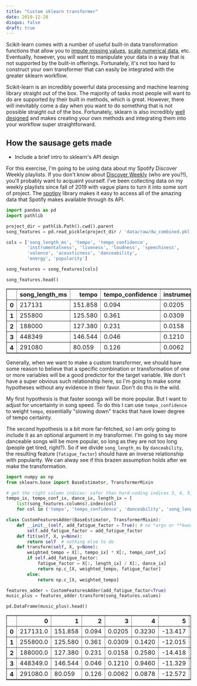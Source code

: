```yaml
---
title: "Custom sklearn transformer"
date: 2019-12-28  
disqus: false
draft: true
---
```

Scikit-learn comes with a number of useful built-in data transformation functions that allow you to [impute missing values](https://scikit-learn.org/stable/modules/classes.html#module-sklearn.impute), [scale numerical data](https://scikit-learn.org/stable/modules/classes.html#module-sklearn.preprocessing), etc. Eventually, however, you will want to manipulate your data in a way that is not supported by the built-in offerings. Fortunately, it's not too hard to construct your own transformer that can easily be integrated with the greater sklearn workflow.

Scikit-learn is an incredibly powerful data processing and machine learning library straight out of the box. 
The majority of tasks most people will want to do are supported by their built in methods, which is great. 
However, there will inevitably come a day when you want to do something that is not possible straight out of the box.
Fortunately, sklearn is also incredibly [well designed](https://arxiv.org/abs/1309.0238) and makes creating your own methods and integrating them into your workflow super straightforward.

## How the sausage gets made

- Include a brief intro to sklearn's API design

For this exercise, I'm going to be using data about my Spotify Discover Weekly playlists. 
If you don't know about [Discover Weekly](https://hackernoon.com/spotifys-discover-weekly-how-machine-learning-finds-your-new-music-19a41ab76efe) (who are you?!), you'll probably want to acquaint yourself. 
I've been collecting data on my weekly playlists since fall of 2019 with vague plans to turn it into some sort of project. 
The [spotipy](https://spotipy.readthedocs.io/en/latest/) library makes it easy to access all of the amazing data that Spotify makes available through its API.


```python
import pandas as pd
import pathlib

project_dir = pathlib.Path().cwd().parent
song_features = pd.read_pickle(project_dir / 'data/raw/dw_combined.pkl')

cols = ['song_length_ms', 'tempo', 'tempo_confidence',
        'instrumentalness', 'liveness', 'loudness', 'speechiness', 
        'valence', 'acousticness', 'danceability', 
        'energy', 'popularity']

song_features = song_features[cols]
```

```python
song_features.head()
```




<div>
<style scoped>
    .dataframe tbody tr th:only-of-type {
        vertical-align: middle;
    }

    .dataframe tbody tr th {
        vertical-align: top;
    }

    .dataframe thead th {
        text-align: right;
    }
</style>
<table border="1" class="dataframe">
  <thead>
    <tr style="text-align: right;">
      <th></th>
      <th>song_length_ms</th>
      <th>tempo</th>
      <th>tempo_confidence</th>
      <th>instrumentalness</th>
      <th>liveness</th>
      <th>loudness</th>
      <th>speechiness</th>
      <th>valence</th>
      <th>acousticness</th>
      <th>danceability</th>
      <th>energy</th>
      <th>popularity</th>
    </tr>
  </thead>
  <tbody>
    <tr>
      <th>0</th>
      <td>217131</td>
      <td>151.858</td>
      <td>0.094</td>
      <td>0.0205</td>
      <td>0.3230</td>
      <td>-13.417</td>
      <td>0.0555</td>
      <td>0.501</td>
      <td>0.976</td>
      <td>0.553</td>
      <td>0.281</td>
      <td>35</td>
    </tr>
    <tr>
      <th>1</th>
      <td>255800</td>
      <td>125.580</td>
      <td>0.361</td>
      <td>0.0309</td>
      <td>0.1420</td>
      <td>-12.015</td>
      <td>0.0306</td>
      <td>0.218</td>
      <td>0.938</td>
      <td>0.421</td>
      <td>0.374</td>
      <td>38</td>
    </tr>
    <tr>
      <th>2</th>
      <td>188000</td>
      <td>127.380</td>
      <td>0.231</td>
      <td>0.0158</td>
      <td>0.2580</td>
      <td>-14.418</td>
      <td>0.0500</td>
      <td>0.296</td>
      <td>0.791</td>
      <td>0.512</td>
      <td>0.205</td>
      <td>28</td>
    </tr>
    <tr>
      <th>3</th>
      <td>448349</td>
      <td>146.544</td>
      <td>0.046</td>
      <td>0.1210</td>
      <td>0.9460</td>
      <td>-11.329</td>
      <td>0.0637</td>
      <td>0.268</td>
      <td>0.902</td>
      <td>0.286</td>
      <td>0.506</td>
      <td>36</td>
    </tr>
    <tr>
      <th>4</th>
      <td>291080</td>
      <td>80.059</td>
      <td>0.126</td>
      <td>0.0062</td>
      <td>0.0878</td>
      <td>-12.572</td>
      <td>0.0316</td>
      <td>0.334</td>
      <td>0.849</td>
      <td>0.491</td>
      <td>0.262</td>
      <td>37</td>
    </tr>
  </tbody>
</table>
</div>



Generally, when we want to make a custom transformer, we should have some reason to believe that a specific combination or transformation of one or more variables will be a good predictor for the target variable. We don't have a super obvious such relationship here, so I'm going to make some hypotheses without any evidence in their favor. Don't do this in the wild. 

My first hypothesis is that faster soongs will be more popular. But I want to adjust for uncertainty in song speed. To do this I can use `tempo_confidence` to weight `tempo`, essentially "slowing down" tracks that have lower degree of tempo certainty.

The second hypothesis is a bit more far-fetched, so I am only going to include it as an optional argument in my transformer. I'm going to say more danceable songs will be more popular, so long as they are not too long (people get tired, right?). So if we divide `song_length_ms` by `danceability`, the resulting feature (`fatigue_factor`) should have an inverse relationship with popularity. We can alway see if this brazen assumption holds after we make the transformation.

```python
import numpy as np
from sklearn.base import BaseEstimator, TransformerMixin

# get the right column indices: safer than hard-coding indices 3, 4, 5, 6
tempo_ix, tempo_conf_ix, dance_ix, length_ix = [
    list(song_features.columns).index(col)
    for col in ('tempo', 'tempo_confidence', 'danceability', 'song_length_ms')]

class CustomFeaturesAdder(BaseEstimator, TransformerMixin):
    def __init__(self, add_fatigue_factor = True): # no *args or **kwargs
        self.add_fatigue_factor = add_fatigue_factor
    def fit(self, X, y=None):
        return self  # nothing else to do
    def transform(self, X, y=None):
        weighted_tempo = X[:, tempo_ix] * X[:, tempo_conf_ix]
        if self.add_fatigue_factor:
            fatigue_factor = X[:, length_ix] / X[:, dance_ix]
            return np.c_[X, weighted_tempo, fatigue_factor]
        else:
            return np.c_[X, weighted_tempo]

features_adder = CustomFeaturesAdder(add_fatigue_factor=True)
music_plus = features_adder.transform(song_features.values)
```

```python
pd.DataFrame(music_plus).head()
```




<div>
<style scoped>
    .dataframe tbody tr th:only-of-type {
        vertical-align: middle;
    }

    .dataframe tbody tr th {
        vertical-align: top;
    }

    .dataframe thead th {
        text-align: right;
    }
</style>
<table border="1" class="dataframe">
  <thead>
    <tr style="text-align: right;">
      <th></th>
      <th>0</th>
      <th>1</th>
      <th>2</th>
      <th>3</th>
      <th>4</th>
      <th>5</th>
      <th>6</th>
      <th>7</th>
      <th>8</th>
      <th>9</th>
      <th>10</th>
      <th>11</th>
      <th>12</th>
      <th>13</th>
    </tr>
  </thead>
  <tbody>
    <tr>
      <th>0</th>
      <td>217131.0</td>
      <td>151.858</td>
      <td>0.094</td>
      <td>0.0205</td>
      <td>0.3230</td>
      <td>-13.417</td>
      <td>0.0555</td>
      <td>0.501</td>
      <td>0.976</td>
      <td>0.553</td>
      <td>0.281</td>
      <td>35.0</td>
      <td>14.274652</td>
      <td>3.926420e+05</td>
    </tr>
    <tr>
      <th>1</th>
      <td>255800.0</td>
      <td>125.580</td>
      <td>0.361</td>
      <td>0.0309</td>
      <td>0.1420</td>
      <td>-12.015</td>
      <td>0.0306</td>
      <td>0.218</td>
      <td>0.938</td>
      <td>0.421</td>
      <td>0.374</td>
      <td>38.0</td>
      <td>45.334380</td>
      <td>6.076010e+05</td>
    </tr>
    <tr>
      <th>2</th>
      <td>188000.0</td>
      <td>127.380</td>
      <td>0.231</td>
      <td>0.0158</td>
      <td>0.2580</td>
      <td>-14.418</td>
      <td>0.0500</td>
      <td>0.296</td>
      <td>0.791</td>
      <td>0.512</td>
      <td>0.205</td>
      <td>28.0</td>
      <td>29.424780</td>
      <td>3.671875e+05</td>
    </tr>
    <tr>
      <th>3</th>
      <td>448349.0</td>
      <td>146.544</td>
      <td>0.046</td>
      <td>0.1210</td>
      <td>0.9460</td>
      <td>-11.329</td>
      <td>0.0637</td>
      <td>0.268</td>
      <td>0.902</td>
      <td>0.286</td>
      <td>0.506</td>
      <td>36.0</td>
      <td>6.741024</td>
      <td>1.567654e+06</td>
    </tr>
    <tr>
      <th>4</th>
      <td>291080.0</td>
      <td>80.059</td>
      <td>0.126</td>
      <td>0.0062</td>
      <td>0.0878</td>
      <td>-12.572</td>
      <td>0.0316</td>
      <td>0.334</td>
      <td>0.849</td>
      <td>0.491</td>
      <td>0.262</td>
      <td>37.0</td>
      <td>10.087434</td>
      <td>5.928310e+05</td>
    </tr>
  </tbody>
</table>
</div>


